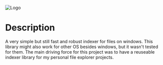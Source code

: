 ![Logo](../release/logo.png)

# Description
A very simple but still fast and robust indexer for files on windows. This library might also work for other OS besides windows, but it wasn't tested for them. The main driving force for this project was to have a reuseable indexer library for my personal file explorer projects.